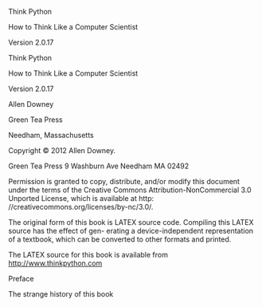 Think Python

How to Think Like a Computer Scientist

Version 2.0.17

Think Python

How to Think Like a Computer Scientist

Version 2.0.17

Allen Downey

Green Tea Press

Needham, Massachusetts

Copyright © 2012 Allen Downey.

Green Tea Press 9 Washburn Ave Needham MA 02492

Permission is granted to copy, distribute, and/or modify this document under the terms of the Creative Commons Attribution-NonCommercial 3.0 Unported License, which is available at http: //creativecommons.org/licenses/by-nc/3.0/.

The original form of this book is LATEX source code. Compiling this LATEX source has the effect of gen- erating a device-independent representation of a textbook, which can be converted to other formats and printed.

The LATEX source for this book is available from http://www.thinkpython.com

Preface

The strange history of this book